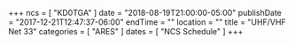 +++
ncs = [ "KD0TGA" ]
date = "2018-08-19T21:00:00-05:00"
publishDate = "2017-12-21T12:47:37-06:00"
endTime = ""
location = ""
title = "UHF/VHF Net 33"
categories = [ "ARES" ]
dates = [ "NCS Schedule" ]
+++
